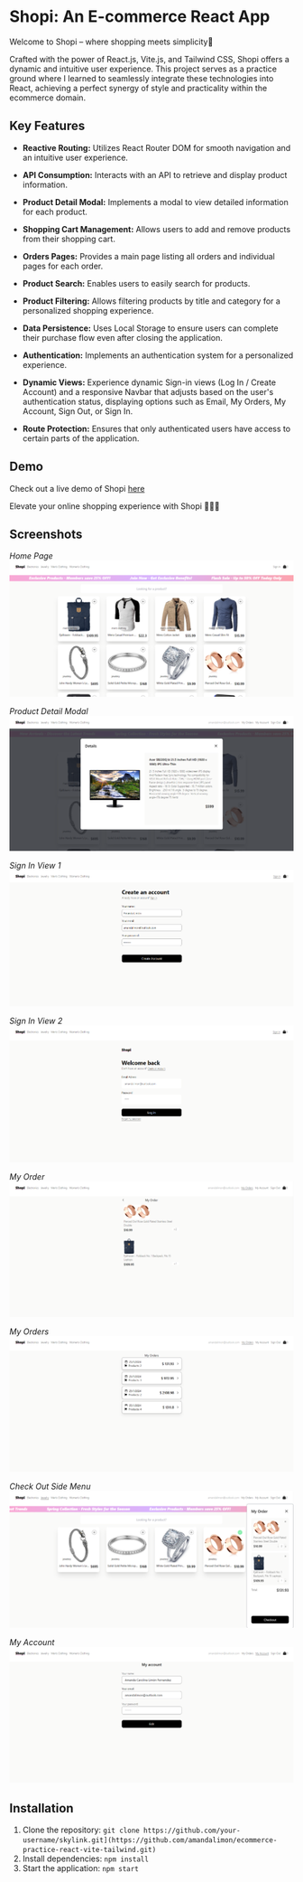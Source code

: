 # Shopi: An E-commerce React App 

Welcome to Shopi – where shopping meets simplicity💫

Crafted with the power of React.js, Vite.js, and Tailwind CSS, Shopi offers a dynamic and intuitive user experience. This project serves as a practice ground where I learned to seamlessly integrate these technologies into React, achieving a perfect synergy of style and practicality within the ecommerce domain.

## Key Features

- **Reactive Routing:** Utilizes React Router DOM for smooth navigation and an intuitive user experience.

- **API Consumption:** Interacts with an API to retrieve and display product information.

- **Product Detail Modal:** Implements a modal to view detailed information for each product.

- **Shopping Cart Management:** Allows users to add and remove products from their shopping cart.

- **Orders Pages:** Provides a main page listing all orders and individual pages for each order.

- **Product Search:** Enables users to easily search for products.

- **Product Filtering:** Allows filtering products by title and category for a personalized shopping experience.

- **Data Persistence:** Uses Local Storage to ensure users can complete their purchase flow even after closing the application.

- **Authentication:** Implements an authentication system for a personalized experience.

- **Dynamic Views:** Experience dynamic Sign-in views (Log In / Create Account) and a responsive Navbar that adjusts based on the user's authentication status, displaying options such as Email, My Orders, My Account, Sign Out, or Sign In.

- **Route Protection:** Ensures that only authenticated users have access to certain parts of the application.


## Demo

Check out a live demo of Shopi [here](https://amandalimon.github.io/ecommerce-practice-react-vite-tailwind/#/)

Elevate your online shopping experience with Shopi 🩷🩷🩷

## Screenshots

*Home Page*
![Shopi Home](/screenshots/Home.png)

*Product Detail Modal*
![Shopi Product Detail](/screenshots/product-detail-modal.png)

*Sign In View 1*
![Shopi Sign In](/screenshots/sign-in1.png)

*Sign In View 2*
![Shopi Sign In](/screenshots/sign-in2.png)

*My Order*
![Shopi My Order](/screenshots/my-order.png)

*My Orders*
![Shopi My Orders](/screenshots/my-orders.png)

*Check Out Side Menu*
![Shopi Checkout Side Menu](/screenshots/checkout-side-menu.png)

*My Account*
![Shopi My Account](/screenshots/my-account.png)

## Installation

1. Clone the repository: `git clone https://github.com/your-username/skylink.git](https://github.com/amandalimon/ecommerce-practice-react-vite-tailwind.git)`
2. Install dependencies: `npm install`
3. Start the application: `npm start`
